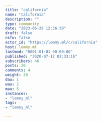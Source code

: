 ```yaml
---
title: "california" 
name: "california"
description: ""
type: community
date: "2023-06-29 12:36:30"
draft: false
nsfw: false
actor_id: "https://lemmy.ml/c/california"
host: lemmy.ml
lastmod: "0001-01-01 00:00:00"
published: "2020-07-12 02:33:16"
subscribers: 46
posts: 20
comments: 4
weight: 20
dau: 1
wau: 2
mau: 5
instances:
- "lemmy_ml"
tags: 
- "lemmy_ml"

---
```

